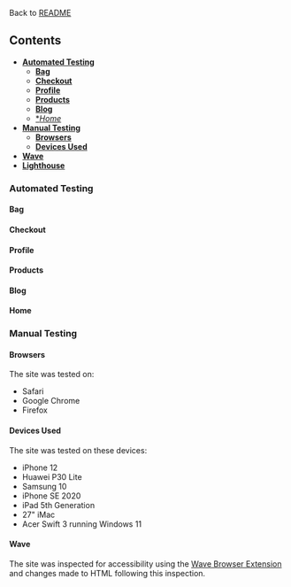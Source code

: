 Back to [README](README.md)

## **Contents**

- [**Automated Testing**](#automated-testing)
  - [**Bag**](#bag)
  - [**Checkout**](#checkout)
  - [**Profile**](#profile)
  - [**Products**](#products)
  - [**Blog**](#blog)
  - [**Home*](#home)
- [**Manual Testing**](#manual-testing)
  - [**Browsers**](#browsers)
  - [**Devices Used**](#devices-used)
- [**Wave**](#features)
- [**Lighthouse**](#lighthouse)

### **Automated Testing**
#### **Bag**
#### **Checkout**
#### **Profile**
#### **Products**
#### **Blog**
#### **Home**


### **Manual Testing**
#### **Browsers**
The site was tested on:
- Safari
- Google Chrome
- Firefox

#### **Devices Used**
The site was tested on these devices:
- iPhone 12
- Huawei P30 Lite
- Samsung 10
- iPhone SE 2020
- iPad 5th Generation
- 27" iMac
- Acer Swift 3 running Windows 11
 
#### **Wave**

The site was inspected for accessibility using the [Wave Browser Extension](https://chrome.google.com/webstore/detail/wave-evaluation-tool/jbbplnpkjmmeebjpijfedlgcdilocofh) and changes made to HTML following this inspection. 





